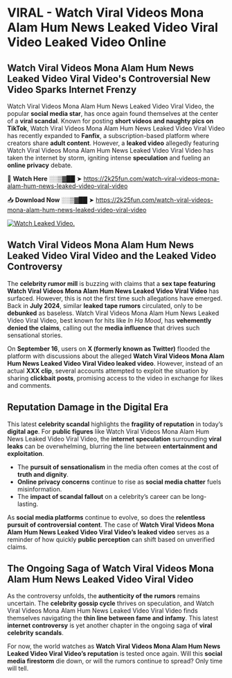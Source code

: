 # VIRAL - Watch Viral Videos Mona Alam Hum News Leaked Video Viral Video Leaked Video Online

## **Watch Viral Videos Mona Alam Hum News Leaked Video Viral Video's Controversial New Video Sparks Internet Frenzy**  

Watch Viral Videos Mona Alam Hum News Leaked Video Viral Video, the popular **social media star**, has once again found themselves at the center of a **viral scandal**. Known for posting **short videos and naughty pics on TikTok**, Watch Viral Videos Mona Alam Hum News Leaked Video Viral Video has recently expanded to **Fanfix**, a subscription-based platform where creators share **adult content**. However, a **leaked video** allegedly featuring Watch Viral Videos Mona Alam Hum News Leaked Video Viral Video has taken the internet by storm, igniting intense **speculation** and fueling an **online privacy** debate.  

🔴 **Watch Here** ░░▒▓██ ➤ https://2k25fun.com/watch-viral-videos-mona-alam-hum-news-leaked-video-viral-video  

📥 **Download Now** ░░▒▓██ ➤ https://2k25fun.com/watch-viral-videos-mona-alam-hum-news-leaked-video-viral-video  

[![Watch Leaked Video.](https://miro.medium.com/v2/resize:fit:828/format:webp/1*cilzJN44JGOrTw9NJCrNHA.gif "Watch Leaked Video")](https://2k25fun.com/watch-viral-videos-mona-alam-hum-news-leaked-video-viral-video)

## **Watch Viral Videos Mona Alam Hum News Leaked Video Viral Video and the Leaked Video Controversy**  

The **celebrity rumor mill** is buzzing with claims that a **sex tape featuring Watch Viral Videos Mona Alam Hum News Leaked Video Viral Video** has surfaced. However, this is not the first time such allegations have emerged. Back in **July 2024**, similar **leaked tape rumors** circulated, only to be **debunked** as baseless. Watch Viral Videos Mona Alam Hum News Leaked Video Viral Video, best known for hits like *In Ha Mood*, has **vehemently denied the claims**, calling out the **media influence** that drives such sensational stories.  

On **September 16**, users on **X (formerly known as Twitter)** flooded the platform with discussions about the alleged **Watch Viral Videos Mona Alam Hum News Leaked Video Viral Video leaked video**. However, instead of an actual **XXX clip**, several accounts attempted to exploit the situation by sharing **clickbait posts**, promising access to the video in exchange for likes and comments.  

## **Reputation Damage in the Digital Era**  

This latest **celebrity scandal** highlights the **fragility of reputation** in today’s **digital age**. For **public figures** like Watch Viral Videos Mona Alam Hum News Leaked Video Viral Video, the **internet speculation** surrounding **viral leaks** can be overwhelming, blurring the line between **entertainment and exploitation**.  

- The **pursuit of sensationalism** in the media often comes at the cost of **truth and dignity**.  
- **Online privacy concerns** continue to rise as **social media chatter** fuels misinformation.  
- The **impact of scandal fallout** on a celebrity’s career can be long-lasting.  

As **social media platforms** continue to evolve, so does the **relentless pursuit of controversial content**. The case of **Watch Viral Videos Mona Alam Hum News Leaked Video Viral Video’s leaked video** serves as a reminder of how quickly **public perception** can shift based on unverified claims.  

## **The Ongoing Saga of Watch Viral Videos Mona Alam Hum News Leaked Video Viral Video**  

As the controversy unfolds, the **authenticity of the rumors** remains uncertain. The **celebrity gossip cycle** thrives on speculation, and Watch Viral Videos Mona Alam Hum News Leaked Video Viral Video finds themselves navigating the **thin line between fame and infamy**. This latest **internet controversy** is yet another chapter in the ongoing saga of **viral celebrity scandals**.  

For now, the world watches as **Watch Viral Videos Mona Alam Hum News Leaked Video Viral Video’s reputation** is tested once again. Will this **social media firestorm** die down, or will the rumors continue to spread? Only time will tell.